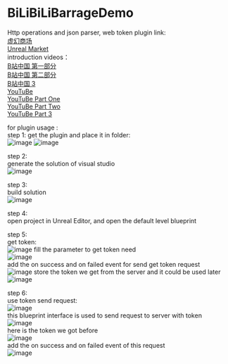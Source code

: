 # BiLiBiLiBarrageDemo
Http operations and json parser, web token
plugin link:   
[虚幻商场](https://www.unrealengine.com/marketplace/zh-CN/product/restful-api-json-web-token-http?lang=zh-CN)  
[Unreal Market](https://www.unrealengine.com/marketplace/en-US/product/restful-api-json-web-token-http)  
introduction videos：   
[B站中国 第一部分](https://www.bilibili.com/video/BV1cF411A7Ex?share_source=copy_web&vd_source=74c5a7ee7e63695eed9e0f75ba7bbc88)  
[B站中国 第二部分](https://www.bilibili.com/video/BV1Z94y1D7BV?share_source=copy_web&vd_source=74c5a7ee7e63695eed9e0f75ba7bbc88)  
[B站中国 3](https://www.bilibili.com/video/BV1n8411K7fg/?spm_id_from=333.999.0.0&vd_source=a469877844c9c82cdc57fc0d3c386028)  
[YouTuBe](https://www.youtube.com/watch?v=OoNrNrngZdA&t=5s)  
[YouTuBe Part One](https://youtu.be/jYEhRYz5ZXA)  
[YouTuBe Part Two](https://youtu.be/OoNrNrngZdA)  
[YouTuBe Part 3](https://youtu.be/c4_Fp8S95ts)  

for plugin usage :  
step 1:
get the plugin and place it in folder:  
![image](https://user-images.githubusercontent.com/8192020/181268201-59b1387d-bc52-47b6-a2b7-3ec017441f09.png)
![image](https://user-images.githubusercontent.com/8192020/181268329-57fee350-0846-4c66-abcf-11e88faedfe6.png)

step 2:  
generate the solution of visual studio  
![image](https://user-images.githubusercontent.com/8192020/181284254-7f144f34-4afd-4ffb-89d2-0eeaf56b3f35.png)


step 3:  
build solution  
![image](https://user-images.githubusercontent.com/8192020/181269230-808c14b9-0e37-4d00-8959-45f92bc97518.png)

step 4:  
open project in Unreal Editor, and open the default level blueprint   

step 5:   
get token:  
![image](https://user-images.githubusercontent.com/8192020/181269757-0064fbfc-5f82-4906-90ba-d447ef92c326.png)
fill the parameter to get token need  
![image](https://user-images.githubusercontent.com/8192020/181289187-c343f45a-8b41-4ed5-8842-2533827daf2d.png)  
add the on success and on failed event for send get token request  
![image](https://user-images.githubusercontent.com/8192020/181289314-91674359-1aab-4675-87c4-ba7a66132d8f.png)
store the token we get from the server and it could be used later  
![image](https://user-images.githubusercontent.com/8192020/181289508-5bb4c84c-b263-4010-9cf0-279fe130ab0c.png)



step 6:  
use token send request:   
![image](https://user-images.githubusercontent.com/8192020/181269853-c323401e-84ae-4350-86a0-741f1f740807.png)  
this blueprint interface is used to send request to server with token  
![image](https://user-images.githubusercontent.com/8192020/181289832-61c8065e-a8aa-4fa4-8a1a-f6cfb426eda3.png)  
here is the token we got before  
![image](https://user-images.githubusercontent.com/8192020/181289880-8747286e-889f-4ac9-971c-44672f133992.png)  
add the on success and on failed event of this request  
![image](https://user-images.githubusercontent.com/8192020/181291126-def97897-0dbd-4c80-a8a1-539a2c919dfb.png)  


